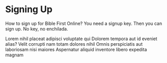 # Signing Up 

How to sign up for Bible First Online? You need a signup key. Then you can sign up. No key, no enchilada.

Lorem nihil placeat adipisci voluptate qui Dolorem tempora aut id eveniet alias? Velit corrupti nam totam dolores nihil Omnis perspiciatis aut laboriosam nisi maiores Aspernatur aliquid inventore libero expedita magnam
